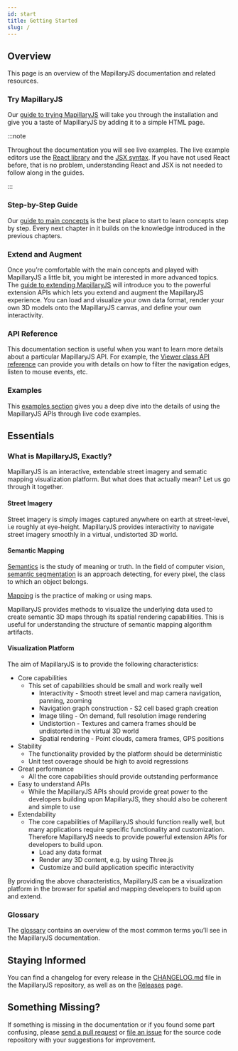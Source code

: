 ```yaml
---
id: start
title: Getting Started
slug: /
---
```


## Overview

This page is an overview of the MapillaryJS documentation and related resources.

### Try MapillaryJS

Our [guide to trying MapillaryJS](/docs/intro/try) will take you through the installation and give you a taste of MapillaryJS by adding it to a simple HTML page.

:::note

Throughout the documentation you will see live examples. The live example editors use the [React library](https://reactjs.org/) and the [JSX syntax](https://reactjs.org/docs/introducing-jsx.html). If you have not used React before, that is no problem, understanding React and JSX is not needed to follow along in the guides.

:::

### Step-by-Step Guide

Our [guide to main concepts](/docs/guides) is the best place to start to learn concepts step by step. Every next chapter in it builds on the knowledge introduced in the previous chapters.

### Extend and Augment

Once you’re comfortable with the main concepts and played with MapillaryJS a little bit, you might be interested in more advanced topics. The [guide to extending MapillaryJS](/docs/extension) will introduce you to the powerful extension APIs which lets you extend and augment the MapillaryJS experience. You can load and visualize your own data format, render your own 3D models onto the MapillaryJS canvas, and define your own interactivity.

### API Reference

This documentation section is useful when you want to learn more details about a particular MapillaryJS API. For example, the [Viewer class API reference](/api/modules/viewer) can provide you with details on how to filter the navigation edges, listen to mouse events, etc.

### Examples

This [examples section](/examples) gives you a deep dive into the details of using the MapillaryJS APIs through live code examples.

## Essentials

### What is MapillaryJS, Exactly?

MapillaryJS is an interactive, extendable street imagery and sematic mapping visualization platform. But what does that actually mean? Let us go through it together.

#### Street Imagery

Street imagery is simply images captured anywhere on earth at street-level, i.e roughly at eye-height. MapillaryJS provides interactivity to navigate street imagery smoothly in a virtual, undistorted 3D world.

#### Semantic Mapping

[Semantics](https://en.wikipedia.org/wiki/Semantics) is the study of meaning or truth. In the field of computer vision, [semantic segmentation](https://en.wikipedia.org/wiki/Image_segmentation#Groups_of_image_segmentation) is an approach detecting, for every pixel, the class to which an object belongs.

[Mapping](https://en.wikipedia.org/wiki/Cartography) is the practice of making or using maps.

MapillaryJS provides methods to visualize the underlying data used to create semantic 3D maps through its spatial rendering capabilities. This is useful for understanding the structure of semantic mapping algorithm artifacts.

#### Visualization Platform

The aim of MapillaryJS is to provide the following characteristics:

- Core capabilities
  - This set of capabilities should be small and work really well
    - Interactivity - Smooth street level and map camera navigation, panning, zooming
    - Navigation graph construction - S2 cell based graph creation
    - Image tiling - On demand, full resolution image rendering
    - Undistortion - Textures and camera frames should be undistorted in the virtual 3D world
    - Spatial rendering - Point clouds, camera frames, GPS positions
- Stability
  - The functionality provided by the platform should be deterministic
  - Unit test coverage should be high to avoid regressions
- Great performance
  - All the core capabilities should provide outstanding performance
- Easy to understand APIs
  - While the MapillaryJS APIs should provide great power to the developers building upon MapillaryJS, they should also be coherent and simple to use
- Extendability
  - The core capabilities of MapillaryJS should function really well, but many applications require specific functionality and customization. Therefore MapillaryJS needs to provide powerful extension APIs for developers to build upon.
    - Load any data format
    - Render any 3D content, e.g. by using Three.js
    - Customize and build application specific interactivity

By providing the above characteristics, MapillaryJS can be a visualization platform in the browser for spatial and mapping developers to build upon and extend.

### Glossary

The [glossary](/docs/intro/glossary) contains an overview of the most common terms you’ll see in the MapillaryJS documentation.

## Staying Informed

You can find a changelog for every release in the [CHANGELOG.md](https://github.com/mapillary/mapillary-js/blob/main/CHANGELOG.md) file in the MapillaryJS repository, as well as on the [Releases](https://github.com/mapillary/mapillary-js/releases) page.

## Something Missing?

If something is missing in the documentation or if you found some part confusing, please [send a pull request](https://github.com/mapillary/mapillary-js/blob/main/.github/CONTRIBUTING.md#sending-a-pull-request) or [file an issue](https://github.com/mapillary/mapillary-js/issues/new) for the source code repository with your suggestions for improvement.
